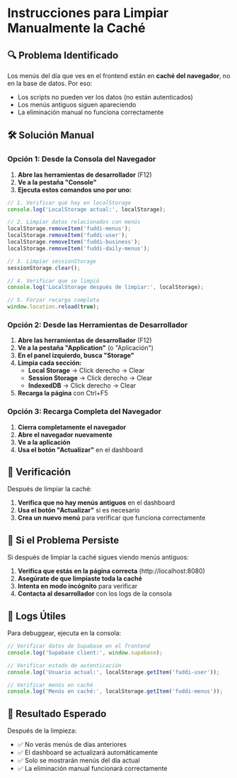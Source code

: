 # Instrucciones para Limpiar Manualmente la Caché

## 🔍 Problema Identificado

Los menús del día que ves en el frontend están en **caché del navegador**, no en la base de datos. Por eso:
- Los scripts no pueden ver los datos (no están autenticados)
- Los menús antiguos siguen apareciendo
- La eliminación manual no funciona correctamente

## 🛠️ Solución Manual

### Opción 1: Desde la Consola del Navegador

1. **Abre las herramientas de desarrollador** (F12)
2. **Ve a la pestaña "Console"**
3. **Ejecuta estos comandos uno por uno:**

```javascript
// 1. Verificar qué hay en localStorage
console.log('LocalStorage actual:', localStorage);

// 2. Limpiar datos relacionados con menús
localStorage.removeItem('fuddi-menus');
localStorage.removeItem('fuddi-user');
localStorage.removeItem('fuddi-business');
localStorage.removeItem('fuddi-daily-menus');

// 3. Limpiar sessionStorage
sessionStorage.clear();

// 4. Verificar que se limpió
console.log('LocalStorage después de limpiar:', localStorage);

// 5. Forzar recarga completa
window.location.reload(true);
```

### Opción 2: Desde las Herramientas de Desarrollador

1. **Abre las herramientas de desarrollador** (F12)
2. **Ve a la pestaña "Application"** (o "Aplicación")
3. **En el panel izquierdo, busca "Storage"**
4. **Limpia cada sección:**
   - **Local Storage** → Click derecho → Clear
   - **Session Storage** → Click derecho → Clear
   - **IndexedDB** → Click derecho → Clear
5. **Recarga la página** con Ctrl+F5

### Opción 3: Recarga Completa del Navegador

1. **Cierra completamente el navegador**
2. **Abre el navegador nuevamente**
3. **Ve a la aplicación**
4. **Usa el botón "Actualizar"** en el dashboard

## 🔧 Verificación

Después de limpiar la caché:

1. **Verifica que no hay menús antiguos** en el dashboard
2. **Usa el botón "Actualizar"** si es necesario
3. **Crea un nuevo menú** para verificar que funciona correctamente

## 🚨 Si el Problema Persiste

Si después de limpiar la caché sigues viendo menús antiguos:

1. **Verifica que estás en la página correcta** (http://localhost:8080)
2. **Asegúrate de que limpiaste toda la caché**
3. **Intenta en modo incógnito** para verificar
4. **Contacta al desarrollador** con los logs de la consola

## 📝 Logs Útiles

Para debuggear, ejecuta en la consola:

```javascript
// Verificar datos de Supabase en el frontend
console.log('Supabase client:', window.supabase);

// Verificar estado de autenticación
console.log('Usuario actual:', localStorage.getItem('fuddi-user'));

// Verificar menús en caché
console.log('Menús en caché:', localStorage.getItem('fuddi-menus'));
```

## 🎯 Resultado Esperado

Después de la limpieza:
- ✅ No verás menús de días anteriores
- ✅ El dashboard se actualizará automáticamente
- ✅ Solo se mostrarán menús del día actual
- ✅ La eliminación manual funcionará correctamente 